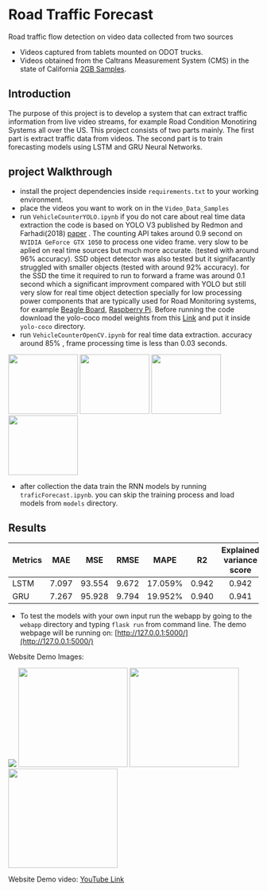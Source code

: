 # Road Traffic Forecast
Road traffic flow detection on video data collected from two sources 
- Videos captured from tablets mounted on ODOT trucks.
- Videos obtained from the Caltrans Measurement System (CMS) in the state of California [2GB Samples](http://www.poss.pku.edu.cn/OpenDataResource/TITS2016WangOnRoadVehicle.zip).
## Introduction 
The purpose of this project is to develop a system that can extract traffic information from live video streams, for example Road Condition Monotiring Systems all over the US. This project consists of two parts mainly. The first part is extract traffic data from
videos. The second part is to train forecasting models using LSTM and GRU Neural Networks.  
## project Walkthrough 
- install the project dependencies inside `requirements.txt` to your working environment.
- place the videos you want to work on in the `Video_Data_Samples`
- run `VehicleCounterYOLO.ipynb` if you do not care about real time data extraction the code is based on YOLO V3 published by Redmon and Farhadi(2018) [paper](https://arxiv.org/abs/1804.02767) . The counting API takes around 0.9 second on `NVIDIA GeForce GTX 1050` to process one video frame. very slow to be aplied on real time sources but much more accurate. (tested with around 96% accuracy). SSD object detector was also tested but it signifacantly struggled with smaller objects (tested with around 92% accuracy). for the SSD the time it required to run to forward a frame was around 0.1 second which a significant improvment compared with YOLO but still very slow for real time object detection specially for low processing power components that are typically used for Road Monitoring systems, for example [Beagle Board](https://beagleboard.org/black), [Raspberry Pi](https://www.raspberrypi.org/). Before running the code download the yolo-coco model weights from this [Link](https://drive.google.com/open?id=1FbtFXOgiGqWpDf1WOCPcw0W1VG8JTC3q) and put it inside `yolo-coco` directory.
- run `VehicleCounterOpenCV.ipynb` for real time data extraction. accuracy around 85% , frame processing time is less than 0.03 seconds. 
<p float="left">
  <img src="/images/cv1.png" width="140" height="120" />
  <img src="/images/cv2.png" width="140" height="120" />
  <img src="/images/cv3.png" width="140" height="120" />
  <img src="/images/cv.png" width="140" height="120" />
</p>

- after collection the data train the RNN models by running `traficForecast.ipynb`. you can skip the training process and load models from `models` directory.  

## Results
| Metrics | MAE | MSE | RMSE | MAPE |  R2  | Explained variance score |
| ------- |:---:| :--:| :--: | :--: | :--: | :----------------------: |
| LSTM | 7.097 | 93.554 | 9.672 | 17.059% | 0.942 | 0.942 |
| GRU | 7.267 | 95.928 | 9.794| 19.952% | 0.940 | 0.941 |

- To test the models with your own input run the webapp by going to the `webapp` directory and typing `flask run` from command line. 
The demo webpage will be running on: [http://127.0.0.1:5000/](http://127.0.0.1:5000/)

Website Demo Images: 
<p float="left">
  <img src="/images/web1.png"/>
  <img src="/images/web2.png" width="220" height="200" /> 
  <img src="/images/web3.png" width="220" height="200" />
  <img src="/images/web4.png" width="220" height="200" />
</p>

Website Demo video: [YouTube Link](https://www.youtube.com/watch?v=5iINgD4f1yw&feature=youtu.be)
